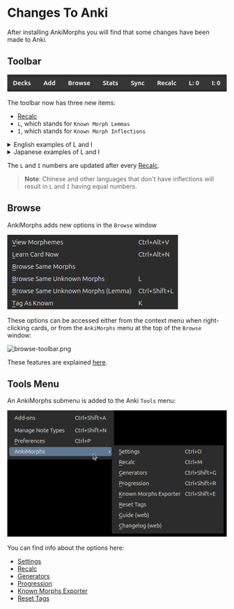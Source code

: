 # Changes To Anki

After installing AnkiMorphs you will find that some changes have been made to Anki.

## Toolbar

![toolbar.png](../../img/toolbar.png)

The toolbar now has three new items:

- [Recalc](../usage/recalc.md)
- `L`, which stands for `Known Morph Lemmas`
- `I`, which stands for `Known Morph Inflections`

<details>
  <summary style="display:list-item">English examples of L and I</summary>


<blockquote>

**Each column in the table contains a morph lemma, and every row in a column contains a different inflection of that lemma.**

Knowing the morph in the highlighted cell below would give you L: 1 and I: 1
<div class='morph-variation'>
<table>
    <colgroup>
    <col>
    <col>
    <col>
  </colgroup>
<tr>
    <td>go</td>
    <td>break</td>
    <td>read</td>
    <td>walk</td>
</tr>
<tr>
    <td>went</td>
    <td>broke</td>
    <td>read</td>
    <td>walked</td>
</tr>
<tr>
    <td>going</td>
    <td class="morph-variation-selected_cell">breaking</td>
    <td>reading</td>
    <td>walking</td>
</tr>
<tr>
    <td>gone</td>
    <td>broken</td>
    <td>read</td>
    <td>walked</td>
</tr>
</table>
</div>

Knowing the morphs in the highlighted cells below would give you L: 1 and I: 2

<div class='morph-variation'>
<table>
    <colgroup>
    <col>
    <col>
    <col>
  </colgroup>
<tr>
    <td>go</td>
    <td class="morph-variation-selected_cell">break</td>
    <td>read</td>
    <td>walk</td>
</tr>
<tr>
    <td>went</td>
    <td>broke</td>
    <td>read</td>
    <td>walked</td>
</tr>
<tr>
    <td>going</td>
    <td class="morph-variation-selected_cell">breaking</td>
    <td>reading</td>
    <td>walking</td>
</tr>
<tr>
    <td>gone</td>
    <td>broken</td>
    <td>read</td>
    <td>walked</td>
</tr>
</table>
</div>

Knowing the morphs in the highlighted cells below would give you L: 2 and I: 3

<div class='morph-variation'>
<table>
    <colgroup>
    <col>
    <col>
    <col>
  </colgroup>
<tr>
    <td>go</td>
    <td class="morph-variation-selected_cell">break</td>
    <td>read</td>
    <td>walk</td>
</tr>
<tr>
    <td>went</td>
    <td>broke</td>
    <td>read</td>
    <td class="morph-variation-selected_cell">walked</td>
</tr>
<tr>
    <td>going</td>
    <td class="morph-variation-selected_cell">breaking</td>
    <td>reading</td>
    <td>walking</td>
</tr>
<tr>
    <td>gone</td>
    <td>broken</td>
    <td>read</td>
    <td>walked</td>
</tr>
</table>
</div>

<br>
</blockquote>
</details>


<details>
  <summary style="display:list-item">Japanese examples of L and I</summary>


<blockquote>

**Each column in the table contains a morph lemma, and every row in a column contains a different inflection of that lemma.**

Knowing the morph in the highlighted cell below would give you L: 1 and I: 1
<div class='morph-variation'>
<table>
    <colgroup>
    <col>
    <col>
    <col>
  </colgroup>
<tr>
    <td>ない</td>
    <td>物</td>
    <td>奴</td>
    <td>出</td>
</tr>
<tr>
    <td>ねぇ</td>
    <td>もの</td>
    <td>やつ</td>
    <td>出る</td>
</tr>
<tr>
    <td>ね</td>
    <td class="morph-variation-selected_cell">もん</td>
    <td>ヤツ</td>
    <td>出よう</td>
</tr>
</table>
</div>

Knowing the morphs in the highlighted cells below would give you L: 1 and I: 2

<div class='morph-variation'>
<table>
    <colgroup>
    <col>
    <col>
    <col>
  </colgroup>
<tr>
    <td>ない</td>
    <td class="morph-variation-selected_cell">物</td>
    <td>奴</td>
    <td>出</td>
</tr>
<tr>
    <td>ねぇ</td>
    <td>もの</td>
    <td>やつ</td>
    <td>出る</td>
</tr>
<tr>
    <td>ね</td>
    <td class="morph-variation-selected_cell">もん</td>
    <td>ヤツ</td>
    <td>出よう</td>
</tr>
</table>
</div>

Knowing the morphs in the highlighted cells below would give you L: 2 and I: 3

<div class='morph-variation'>
<table>
    <colgroup>
    <col>
    <col>
    <col>
  </colgroup>
<tr>
    <td>ない</td>
    <td class="morph-variation-selected_cell">物</td>
    <td>奴</td>
    <td>出</td>
</tr>
<tr>
    <td>ねぇ</td>
    <td>もの</td>
    <td>やつ</td>
    <td class="morph-variation-selected_cell">出る</td>
</tr>
<tr>
    <td>ね</td>
    <td class="morph-variation-selected_cell">もん</td>
    <td>ヤツ</td>
    <td>出よう</td>
</tr>
</table>
</div>
<br>
</blockquote>
</details>

The `L` and `I` numbers are updated after every [Recalc](../usage/recalc.md).

> **Note**: Chinese and other languages that don't have inflections will result in `L` and `I` having equal numbers.


## Browse

AnkiMorphs adds new options in the `Browse` window

![browser-right-click.png](../../img/browser-right-click.png)

These options can be accessed either from the context menu when right-clicking cards, or from the `AnkiMorphs` menu at
the top of the `Browse` window:

![browse-toolbar.png](../../img/browse-toolbar.png)

These features are explained [here](../usage/browser.md).

## Tools Menu

An AnkiMorphs submenu is added to the Anki `Tools` menu:

![tools_menu.png](../../img/tools_menu.png)

You can find info about the options here:

* [Settings](../setup/settings.md)
* [Recalc](../usage/recalc.md)
* [Generators](../usage/generators.md)
* [Progression](../usage/progression.md)
* [Known Morphs Exporter](../usage/known-morphs-exporter.md)
* [Reset Tags](../usage/reset_tags.md)
